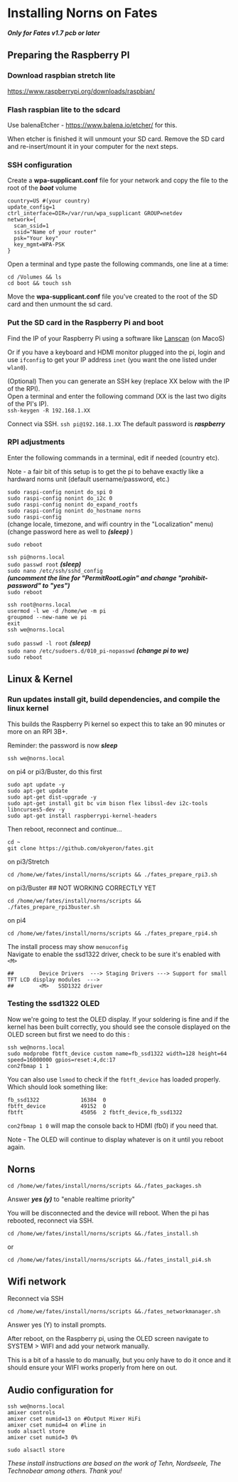
# Installing Norns on Fates
***Only for Fates v1.7 pcb or later***

## Preparing the Raspberry PI

### Download raspbian stretch lite
https://www.raspberrypi.org/downloads/raspbian/  

### Flash raspbian lite to the sdcard
Use balenaEtcher - https://www.balena.io/etcher/ for this.

When etcher is finished it will unmount your SD card. Remove the SD card and re-insert/mount it in your computer for the next steps.

### SSH configuration

 Create a **wpa-supplicant.conf** file for your network and copy the file to the root of the ***boot*** volume

    country=US #(your country)
    update_config=1
    ctrl_interface=DIR=/var/run/wpa_supplicant GROUP=netdev
    network={
      scan_ssid=1
      ssid="Name of your router"
      psk="Your key"
      key_mgmt=WPA-PSK
    }

Open a terminal and type paste the following commands, one line at a time:

    cd /Volumes && ls
    cd boot && touch ssh

Move the **wpa-supplicant.conf** file you've created to the root of the SD card and then unmount the sd card.

### Put the SD card in the Raspberry Pi and boot

Find the IP of your Raspberry Pi using a software like [Lanscan](https://itunes.apple.com/us/app/lanscan/id472226235) (on MacoS)
   
Or if you have a keyboard and HDMI monitor plugged into the pi, login and use `ifconfig` to get your IP address `inet` (you want the one listed under `wlan0`).

(Optional)
Then you can generate an SSH key (replace XX below with the IP of the RPI).  
Open a terminal and enter the following command (XX is the last two digits of the PI's IP).  
`ssh-keygen -R 192.168.1.XX`

Connect via SSH. `ssh pi@192.168.1.XX` The default password is ***raspberry***

### RPI adjustments
Enter the following commands in a terminal, edit if needed (country etc).

Note - a fair bit of this setup is to get the pi to behave exactly like a hardward norns unit (default username/password, etc.)

`sudo raspi-config nonint do_spi 0`  
`sudo raspi-config nonint do_i2c 0`  
`sudo raspi-config nonint do_expand_rootfs`  
`sudo raspi-config nonint do_hostname norns`  
`sudo raspi-config`  
    (change locale, timezone, and wifi country in the "Localization" menu)  
    (change password here as well to  ***(sleep)***  )

`sudo reboot`  

`ssh pi@norns.local`  
`sudo passwd root` ***(sleep)***  
`sudo nano /etc/ssh/sshd_config`  
 ***(uncomment the line for "PermitRootLogin" and change "prohibit-password" to "yes")***  
`sudo reboot`  

`ssh root@norns.local`  
`usermod -l we -d /home/we -m pi`  
`groupmod --new-name we pi`  
`exit`  
`ssh we@norns.local`  

`sudo passwd -l root` ***(sleep)***  
`sudo nano /etc/sudoers.d/010_pi-nopasswd` ***(change pi to we)***  
`sudo reboot`  

## Linux & Kernel

### Run updates install git, build dependencies, and compile the linux kernel

This builds the Raspberry Pi kernel so expect this to take an 90 minutes or more on an RPI 3B+.

Reminder: the password is now ***sleep***  

    ssh we@norns.local
  
on pi4 or pi3/Buster, do this first
	
	sudo apt update -y      
	sudo apt-get update  	
    sudo apt-get dist-upgrade -y
	sudo apt-get install git bc vim bison flex libssl-dev i2c-tools libncurses5-dev -y
	sudo apt-get install raspberrypi-kernel-headers
 	
Then reboot, reconnect and continue...  
    
    cd ~
    git clone https://github.com/okyeron/fates.git

on pi3/Stretch

    cd /home/we/fates/install/norns/scripts && ./fates_prepare_rpi3.sh

on pi3/Buster ## NOT WORKING CORRECTLY YET

    cd /home/we/fates/install/norns/scripts && ./fates_prepare_rpi3buster.sh

on pi4

    cd /home/we/fates/install/norns/scripts && ./fates_prepare_rpi4.sh

The install process may show `menuconfig`    
Navigate to enable the ssd1322 driver, check to be sure it's enabled with `<M>`
```
##        Device Drivers  ---> Staging Drivers ---> Support for small TFT LCD display modules  --->
##        <M>   SSD1322 driver
```    


### Testing the ssd1322 OLED
Now we're going to test the OLED display. If your soldering is fine and if the kernel has been built correctly, you should see the console displayed on the OLED screen but first we need to do this :

    ssh we@norns.local
    sudo modprobe fbtft_device custom name=fb_ssd1322 width=128 height=64 speed=16000000 gpios=reset:4,dc:17
    con2fbmap 1 1
    
You can also use `lsmod` to check if the `fbtft_device` has loaded properly. Which should look something like:

	fb_ssd1322             16384  0
	fbtft_device           49152  0
	fbtft                  45056  2 fbtft_device,fb_ssd1322

`con2fbmap 1 0` will map the console back to HDMI (fb0) if you need that.
    
Note - The OLED will continue to display whatever is on it until you reboot again.

## Norns
    cd /home/we/fates/install/norns/scripts &&./fates_packages.sh

Answer ***yes (y)*** to "enable realtime priority"

You will be disconnected and the device will reboot. When the pi has rebooted, reconnect via SSH.

    cd /home/we/fates/install/norns/scripts &&./fates_install.sh

or

    cd /home/we/fates/install/norns/scripts &&./fates_install_pi4.sh

## Wifi network  

Reconnect via SSH

    cd /home/we/fates/install/norns/scripts &&./fates_networkmanager.sh

Answer yes (Y) to install prompts.
 
After reboot, on the Raspberry pi, using the OLED screen navigate to SYSTEM > WIFI and add your network manually.

This is a bit of a hassle to do manually, but you only have to do it once and it should ensure your WIFI works properly from here on out.

## Audio configuration for 

    ssh we@norns.local
    amixer controls
    amixer cset numid=13 on #Output Mixer HiFi  
    amixer cset numid=4 on #line in  
    sudo alsactl store  
    amixer cset numid=3 0%

    sudo alsactl store



*These install instructions are based on the work of Tehn, Nordseele, The Technobear among others. Thank you!*
